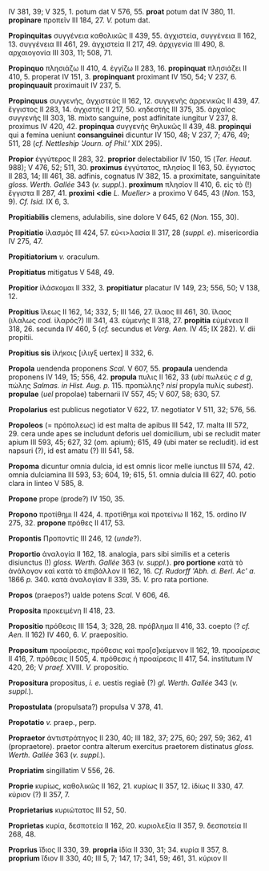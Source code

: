 IV 381, 39; V 325, 1. potum dat V 576, 55. **proat** potum dat IV 380,
11. **propinare** προπεῖν III 184, 27. *V.* potum dat.

**Propinquitas** συγγένεια καθολικῶς II 439, 55. ἀγχιστεία, συγγένεια II
162, 13. συγγένεια III 461, 29. ἀγχιστεία II 217, 49. ἀρχιγενία III 490,
8. αρχαιογονία III 303, 11; 508, 71.

**Propinquo** πλησιάζω II 410, 4. ἐγγίζω II 283, 16. **propinquat**
πλησιάζει II 410, 5. properat IV 151, 3. **propinquant** proximant IV
150, 54; V 237, 6. **propinquauit** proximauit IV 237, 5.

**Propinquus** συγγενής, ἀγχιστεύς II 162, 12. συγγενὴς ἀρρενικῶς II
439, 47. ἔγγιστος II 283, 14. ἀγχιστής II 217, 50. κηδεστής III 375, 35.
ἀρχαῖος συγγενής III 303, 18. mixto sanguine, post adfinitate iungitur V
237, 8. proximus IV 420, 42. **propinqua** συγγενὴς θηλυκῶς II 439, 48.
**propinqui** qui a femina ueniunt **consanguinei** dicuntur IV 150, 48;
V 237, 7; 476, 49; 511, 28 (*cf. Nettleship 'Journ. of Phil.'* XIX 295).

**Propior** ἐγγύτερος II 283, 32. **proprior** delectabilior IV 150, 15
(*Ter. Heaut.* 988); V 476, 52; 511, 30. **proximus** ἐγγύτατος, πλησίος
II 163, 50. ἔγγιστος II 283, 14; III 461, 38. adfinis, cognatus IV 382,
15. a proximitate, sanguinitate *gloss. Werth. Gallée* 343 (*v.
suppl.*). **proximum** πλησίον II 410, 6. εἰς τὸ (!) ἔγγιστα II 287,
41. **proximi** **\<die** *L. Mueller\>* a proximo V 645, 43 (*Non.* 153, 9).
*Cf. Isid.* IX 6, 3.

**Propitiabilis** clemens, adulabilis, sine dolore V 645, 62 (*Non.*
155, 30).

**Propitiatio** ἱλασμός III 424, 57. εὐ\<ι\>λασία II 317, 28 (*suppl.
e*). misericordia IV 275, 47.

**Propitiatorium** *v.* oraculum.

**Propitiatus** mitigatus V 548, 49.

**Propitior** ἱλάσκομαι II 332, 3. **propitiatur** placatur IV 149, 23;
556, 50; V 138, 12.

**Propitius** ἵλεως II 162, 14; 332, 5; III 146, 27. ἵλαος III 461, 30.
ἵλαος (ιλαλως *cod.* ἱλαρός?) III 341, 43. εὐμενής II 318, 27.
**propitia** εὐμένεια II 318, 26. secunda IV 460, 5 (*cf.* secundus et
*Verg. Aen.* IV 45; IX 282). *V.* dii propitii.

**Propitius sis** ἱλήκοις \[ιλιγξ uertex\] II 332, 6.

**Propola** uendenda proponens *Scal.* V 607, 55. **propaula** uendenda
proponens IV 149, 15; 556, 42. **propula** πυλις II 162, 33 (*ubi*
πωλεύς *c d g*, πώλης *Salmas. in Hist. Aug. p.* 115. προπώλης? *nisi*
propyla πυλίς *subest*). **propulae** (*uel* propolae) tabernarii IV
557, 45; V 607, 58; 630, 57.

**Propolarius** est publicus negotiator V 622, 17. negotiator V 511, 32;
576, 56.

**Propoleos** (= πρόπολεως) id est malta de apibus III 542, 17.
malta III 572, 29. cera unde apes se includunt deforis uel domicilium,
ubi se recludit mater apium III 593, 45; 627, 32 (*om.* apium); 615, 49
(ubi mater se recludit). id est napsuri (?), id est amatu (?) III 541,
58.

**Propoma** dicuntur omnia dulcia, id est omnis licor melle iunctus III
574, 42. omnia dulciamina III 593, 53; 604, 19; 615, 51. omnia dulcia
III 627, 40. potio clara in linteo V 585, 8.

**Propone** prope (prode?) IV 150, 35.

**Propono** προτίθημι II 424, 4. προτίθημι καὶ προτείνω II 162, 15.
ordino IV 275, 32. **propone** πρόθες II 417, 53.

**Propontis** Προποντίς III 246, 12 (*unde*?).

**Proportio** ἀναλογία II 162, 18. analogia, pars sibi similis et a
ceteris disiunctus (!) *gloss. Werth. Gallée* 363 (*v. suppl.*).
**pro portione** κατὰ τὸ ἀνάλογον καὶ κατὰ τὸ ἐπιβάλλον II 162, 16. *Cf.
Rudorff 'Abh. d. Berl. Ac' a.* 1866 *p.* 340. κατὰ ἀναλογίαν II 339, 35.
*V.* pro rata portione.

**Propos** (praepos?) ualde potens *Scal.* V 606, 46.

**Proposita** προκειμένη II 418, 23.

**Propositio** πρόθεσις III 154, 3; 328, 28. πρόβλημα II 416, 33. coepto
(? *cf. Aen.* II 162) IV 460, 6. *V.* praepositio.

**Propositum** προαίρεσις, πρόθεσις καὶ προ\[σ\]κείμενον II 162, 19.
προαίρεσις II 416, 7. πρόθεσις II 505, 4. πρόθεσις ἡ προαίρεσις II 417,
54. institutum IV 420, 26; V *praef.* XVIII. *V.* propositio.

**Propositura** propositus, *i. e.* uestis regiaē (?) *gl. Werth. Gallée*
343 (*v. suppl.*).

**Propostulata** (propulsata?) propulsa V 378, 41.

**Propotatio** *v.* praep., perp.

**Propraetor** ἀντιστράτηγος II 230, 40; III 182, 37; 275, 60; 297, 59;
362, 41 (propraetore). praetor contra alterum exercitus praetorem
distinatus *gloss. Werth. Gallée* 363 (*v. suppl.*).

**Propriatim** singillatim V 556, 26.

**Proprie** κυρίως, καθολικῶς II 162, 21. κυρίως II 357, 12. ἰδίως II
330, 47. κύριον (?) II 357, 7.

**Proprietarius** κυριώτατος III 52, 50.

**Proprietas** κυρία, δεσποτεία II 162, 20. κυριολεξία II 357, 9.
δεσποτεία II 268, 48.

**Proprius** ἴδιος II 330, 39. **propria** ἰδία II 330, 31; 34. κυρία II
357, 8. **proprium** ἴδιον II 330, 40; III 5, 7; 147, 17; 341, 59; 461,
31. κύριον II
